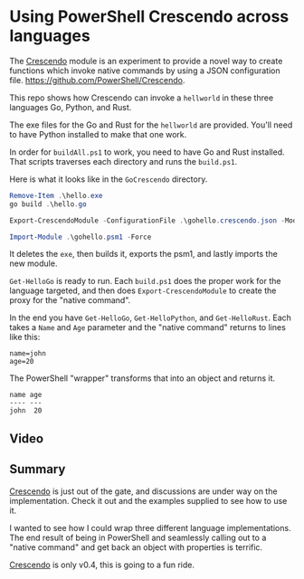# Using PowerShell Crescendo across languages

The [Crescendo](https://github.com/PowerShell/Crescendo) module is an experiment to provide a novel way to create functions which invoke native commands by using a JSON configuration file. https://github.com/PowerShell/Crescendo.

This repo shows how Crescendo can invoke a `hellworld` in these three languages Go, Python, and Rust.

The exe files for the Go and Rust for the `hellworld` are provided. You'll need to have Python installed to make that one work.

In order for `buildAll.ps1` to work, you need to have Go and Rust installed. That scripts traverses each directory and runs the `build.ps1`. 

Here is what it looks like in the `GoCrescendo` directory.

```powershell
Remove-Item .\hello.exe
go build .\hello.go

Export-CrescendoModule -ConfigurationFile .\gohello.crescendo.json -ModuleName gohello.psm1 -Force

Import-Module .\gohello.psm1 -Force
```

It deletes the `exe`, then builds it, exports the psm1, and lastly imports the new module. 

`Get-HelloGo` is ready to run. Each `build.ps1` does the proper work for the language targeted, and then does `Export-CrescendoModule` to create the proxy for the "native command".

In the end you have `Get-HelloGo`, `Get-HelloPython`, and `Get-HelloRust`. Each takes a `Name` and `Age` parameter and the "native command" returns to lines like this:

```
name=john
age=20
```

The PowerShell "wrapper" transforms that into an object and returns it.

```
name age
---- ---
john  20
```

## Video

## Summary

[Crescendo](https://github.com/PowerShell/Crescendo) is just out of the gate, and discussions are under way on the implementation. Check it out and the examples supplied to see how to use it.

I wanted to see how I could wrap three different language implementations. The end result of being in PowerShell and seamlessly calling out to a "native command" and get back an object with properties is terrific.

[Crescendo](https://github.com/PowerShell/Crescendo) is only v0.4, this is going to a fun ride.